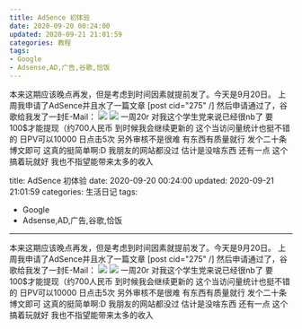 ```yaml
---
title: AdSence 初体验
date: 2020-09-20 00:24:00
updated: 2020-09-21 21:01:59
categories: 教程
tags:
- Google
- Adsense,AD,广告,谷歌,恰饭
---
```

本来这期应该晚点再发，但是考虑到时间因素就提前发了。今天是9月20日。
上周我申请了AdSence并且水了一篇文章
[post cid="275" /]
然后申请通过了，谷歌给我发了一封E-Mail：
![  ][1]
![  ][2]
一周20r 对我这个学生党来说已经很nb了
要100$才能提现（约700人民币
到时候我会继续更新的
这个当访问量统计也挺不错的 日PV可以10000 日点击5次
另外审核不是很难 有东西有质量就行 发个二十条博文即可 这真的挺简单啊:D
我朋友的网站都没过 估计是没啥东西
还有一点 这个搞着玩就好 我也不指望能带来太多的收入


  [1]: https://cos.mbrjun.cn/IMGS/2020/09/20/ad.png
  [2]: https://cos.mbrjun.cn/IMGS/2020/09/20/mu.png---
title: AdSence 初体验
date: 2020-09-20 00:24:00
updated: 2020-09-21 21:01:59
categories: 生活日记
tags:
- Google
- Adsense,AD,广告,谷歌,恰饭
---
本来这期应该晚点再发，但是考虑到时间因素就提前发了。今天是9月20日。
上周我申请了AdSence并且水了一篇文章
[post cid="275" /]
然后申请通过了，谷歌给我发了一封E-Mail：
![  ][1]
![  ][2]
一周20r 对我这个学生党来说已经很nb了
要100$才能提现（约700人民币
到时候我会继续更新的
这个当访问量统计也挺不错的 日PV可以10000 日点击5次
另外审核不是很难 有东西有质量就行 发个二十条博文即可 这真的挺简单啊:D
我朋友的网站都没过 估计是没啥东西
还有一点 这个搞着玩就好 我也不指望能带来太多的收入


  [1]: https://cos.mbrjun.cn/IMGS/2020/09/20/ad.png
  [2]: https://cos.mbrjun.cn/IMGS/2020/09/20/mu.png